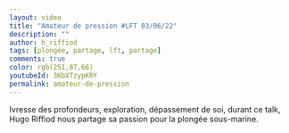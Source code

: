 ```yaml
---
layout: video
title: "Amateur de pression #LFT 03/06/22"
description: ""
author: h_riffiod
tags: [plongée, partage, lft, partage]
comments: true
color: rgb(251,87,66)
youtubeId: 3KbXTzypKRY
permalink: amateur-de-pression
---
```


Ivresse des profondeurs, exploration, dépassement de soi, durant ce talk, Hugo Riffiod nous partage sa passion pour la plongée sous-marine.
